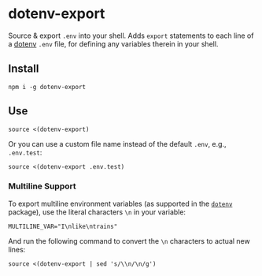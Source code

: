 # dotenv-export

Source & export `.env` into your shell.
Adds `export` statements to each line of a [dotenv] `.env` file, for defining
any variables therein in your shell.

## Install

```
npm i -g dotenv-export
```

## Use

```
source <(dotenv-export)
```

Or you can use a custom file name instead of the default `.env`, e.g., `.env.test`:

```
source <(dotenv-export .env.test)
```

### Multiline Support

To export multiline environment variables (as supported in the [`dotenv`](https://github.com/motdotla/dotenv#rules) package), use the literal characters `\n` in your variable:

```
MULTILINE_VAR="I\nlike\ntrains"
```

And run the following command to convert the `\n` characters to actual new lines:

```
source <(dotenv-export | sed 's/\\n/\n/g')
```

[dotenv]: https://github.com/motdotla/dotenv
